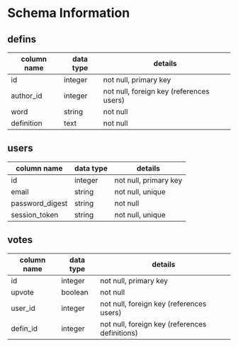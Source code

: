 # Schema Information

## defins
column name | data type | details
------------|-----------|-----------------------
id          | integer   | not null, primary key
author_id   | integer   | not null, foreign key (references users)
word        | string    | not null
definition  | text      | not null

## users
column name     | data type | details
----------------|-----------|-----------------------
id              | integer   | not null, primary key
email           | string    | not null, unique
password_digest | string    | not null
session_token   | string    | not null, unique

## votes
column name     | data type | details
----------------|-----------|-----------------------
id              | integer   | not null, primary key
upvote          | boolean   | not null
user_id         | integer   | not null, foreign key (references users)
defin_id        | integer   | not null, foreign key (references definitions)
